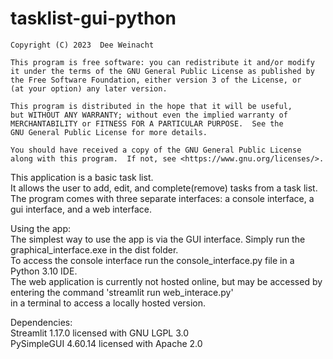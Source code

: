 # tasklist-gui-python
    Copyright (C) 2023  Dee Weinacht

    This program is free software: you can redistribute it and/or modify
    it under the terms of the GNU General Public License as published by
    the Free Software Foundation, either version 3 of the License, or
    (at your option) any later version.

    This program is distributed in the hope that it will be useful,
    but WITHOUT ANY WARRANTY; without even the implied warranty of
    MERCHANTABILITY or FITNESS FOR A PARTICULAR PURPOSE.  See the
    GNU General Public License for more details.

    You should have received a copy of the GNU General Public License
    along with this program.  If not, see <https://www.gnu.org/licenses/>.

This application is a basic task list.  
It allows the user to add, edit, and complete(remove) tasks from a task list.  
The program comes with three separate interfaces: a console interface, a gui interface, and a web interface. 

Using the app:  
The simplest way to use the app is via the GUI interface. Simply run the graphical_interface.exe in the dist folder.  
To access the console interface run the console_interface.py file in a Python 3.10 IDE.  
The web application is currently not hosted online, but may be accessed by entering the command 'streamlit run web_interace.py'  
in a terminal to access a locally hosted version.  

Dependencies:  
    Streamlit 1.17.0 licensed with GNU LGPL 3.0  
    PySimpleGUI 4.60.14 licensed with Apache 2.0  
